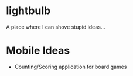 # lightbulb
A place where I can shove stupid ideas...

# Mobile Ideas
- Counting/Scoring application for board games
